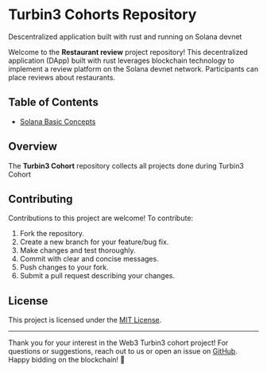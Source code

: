 # Turbin3 Cohorts Repository

Descentralized application built with rust and running on Solana devnet 



Welcome to the **Restaurant review** project repository! This decentralized application (DApp) built with rust  leverages blockchain technology to implement a review platform on the Solana devnet network. Participants can place reviews about restaurants.

## Table of Contents

- [Solana Basic Concepts]()

## Overview

The **Turbin3 Cohort** repository collects all projects done during Turbin3 Cohort

## Contributing

Contributions to this project are welcome! To contribute:

1. Fork the repository.
2. Create a new branch for your feature/bug fix.
3. Make changes and test thoroughly.
4. Commit with clear and concise messages.
5. Push changes to your fork.
6. Submit a pull request describing your changes.


## License

This project is licensed under the [MIT License](LICENSE).

---

Thank you for your interest in the Web3 Turbin3 cohort project! For questions or suggestions, reach out to us or open an issue on [GitHub](https://github.com/fraanfx/Q4_Sol_fraanfx). Happy bidding on the blockchain! 🚀